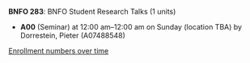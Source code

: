 **BNFO 283**: BNFO Student Research Talks (1 units)

- **A00** (Seminar) at 12:00 am–12:00 am on Sunday (location TBA) by Dorrestein, Pieter (A07488548)

[Enrollment numbers over time](./BNFO283.tsv)
